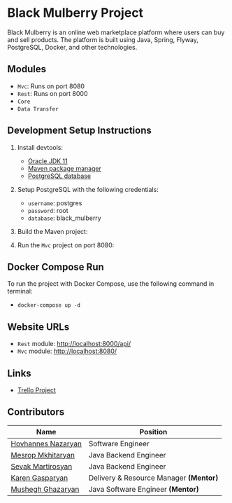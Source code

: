 # Black Mulberry Project

Black Mulberry is an online web marketplace platform where users can buy and sell products. The platform is built using
Java, Spring, Flyway, PostgreSQL, Docker, and other technologies.

## Modules

- `Mvc`: Runs on port 8080
- `Rest`: Runs on port 8000
- `Core`
- `Data Transfer`

## Development Setup Instructions

1. Install devtools:
    - [Oracle JDK 11](https://www.oracle.com/java/technologies/javase/jdk11-archive-downloads.html)
    - [Maven package manager](https://maven.apache.org/download.cgi)
    - [PostgreSQL database](https://www.enterprisedb.com/downloads/postgres-postgresql-downloads)

2. Setup PostgreSQL with the following credentials:
    - `username`: postgres
    - `password`: root
    - `database`: black_mulberry

3. Build the Maven project:


4. Run the `Mvc` project on port 8080:

## Docker Compose Run

To run the project with Docker Compose, use the following command in terminal:

-     docker-compose up -d

## Website URLs

- `Rest` module: [http://localhost:8000/api/](http://localhost:8000/api/)
- `Mvc` module: [http://localhost:8080/](http://localhost:8080/)

## Links

- [Trello Project](https://trello.com/w/decodeitspace/)

## Contributors

| Name                                                       | Position                               |
|------------------------------------------------------------|----------------------------------------|
| [Hovhannes Nazaryan](https://github.com/hovnaz)            | Software Engineer                      |
| [Mesrop Mkhitaryan](https://github.com/MesropMkhitaryan)   | Java Backend Engineer                  |
| [Sevak Martirosyan](https://github.com/sevakmartirosyan92) | Java Backend Engineer                  |
| [Karen Gasparyan](https://github.com/mrkaren)              | Delivery & Resource Manager **(Mentor)**|                                 |
| [Mushegh Ghazaryan](https://github.com/Mushegh128)         | Java Software Engineer **(Mentor)**    |

